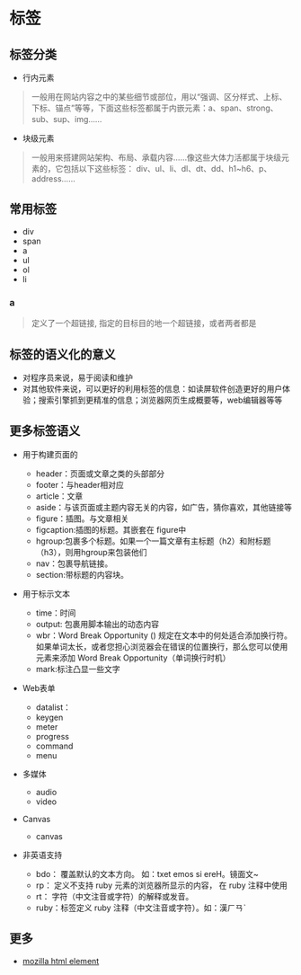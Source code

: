 # 标签
## 标签分类
* 行内元素

> 一般用在网站内容之中的某些细节或部位，用以“强调、区分样式、上标、下标、锚点”等等，下面这些标签都属于内嵌元素：a、span、strong、sub、sup、img……

* 块级元素 
> 一般用来搭建网站架构、布局、承载内容……像这些大体力活都属于块级元素的，它包括以下这些标签：
    div、ul、li、dl、dt、dd、h1~h6、p、address……

## 常用标签
* div
* span
* a
* ul
* ol
* li

### a 
> 定义了一个超链接, 指定的目标目的地一个超链接，或者两者都是

## 标签的语义化的意义
* 对程序员来说，易于阅读和维护
* 对其他软件来说，可以更好的利用标签的信息：如读屏软件创造更好的用户体验；搜索引擎抓到更精准的信息；浏览器网页生成概要等，web编辑器等等

## 更多标签语义
* 用于构建页面的
    * header：页面或文章之类的头部部分
    * footer：与header相对应
    * article：文章
    * aside：与该页面或主题内容无关的内容，如广告，猜你喜欢，其他链接等
    * figure：插图。与文章相关
    * figcaption:插图的标题。其嵌套在 figure中
    * hgroup:包裹多个标题。如果一个一篇文章有主标题（h2）和附标题（h3），则用hgroup来包装他们
    * nav：包裹导航链接。
    * section:带标题的内容块。

* 用于标示文本
    * time：时间
    * output: 包裹用脚本输出的动态内容
    * wbr：Word Break Opportunity (<wbr>) 规定在文本中的何处适合添加换行符。 如果单词太长，或者您担心浏览器会在错误的位置换行，那么您可以使用 <wbr> 元素来添加 Word Break Opportunity（单词换行时机）
    * mark:标注凸显一些文字

* Web表单
    * datalist：
    * keygen
    * meter
    * progress
    * command
    * menu

* 多媒体
    * audio
    * video

* Canvas
    * canvas

* 非英语支持
    * bdo： 覆盖默认的文本方向。 如：<bdo dir="rtl">Here is some text</bdo>。镜面文~
    * rp： 定义不支持 ruby 元素的浏览器所显示的内容， 在 ruby 注释中使用
    * rt：  字符（中文注音或字符）的解释或发音。
    * ruby：标签定义 ruby 注释（中文注音或字符）。如：<ruby>漢 <rt><rp>(</rp>ㄏㄢˋ<rp>)</rp></rt></ruby>


    


## 更多
* [mozilla html element](https://developer.mozilla.org/zh-CN/docs/HTML/Element)